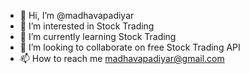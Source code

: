 - 👋 Hi, I’m @madhavapadiyar
- 👀 I’m interested in Stock Trading 
- 🌱 I’m currently learning Stock Trading 
- 💞️ I’m looking to collaborate on free Stock Trading API
- 📫 How to reach me madhavapadiyar@gmail.com

<!---
madhavapadiyar/madhavapadiyar is a ✨ special ✨ repository because its `README.md` (this file) appears on your GitHub profile.
You can click the Preview link to take a look at your changes.
--->
